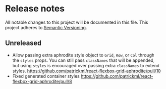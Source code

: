 # Release notes

All notable changes to this project will be documented in this file.
This project adheres to [Semantic Versioning](http://semver.org/).

## Unreleased

- Allow passing extra aphrodite style object to `Grid`, `Row`, or `Col` through
  the `styles` props. You can still pass `classNames` that will be appended, but
  using `styles` is encouraged over passing extra `classNames` to extend styles.
  https://github.com/patrickml/react-flexbox-grid-aphrodite/pull/10
- Fixed generated container styles
  https://github.com/patrickml/react-flexbox-grid-aphrodite/pull/8
